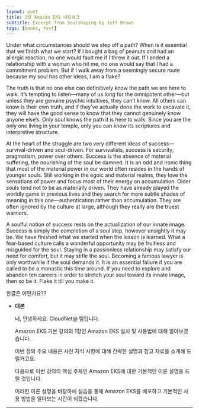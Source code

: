 ```yaml
---
layout: post
title: 2장 Amazon EKS 네트워크
subtitle: Excerpt from Soulshaping by Jeff Brown
tags: [books, test]
---
```


Under what circumstances should we step off a path? When is it essential that we finish what we start? If I bought a bag of peanuts and had an allergic reaction, no one would fault me if I threw it out. If I ended a relationship with a woman who hit me, no one would say that I had a commitment problem. But if I walk away from a seemingly secure route because my soul has other ideas, I am a flake?

The truth is that no one else can definitively know the path we are here to walk. It’s tempting to listen—many of us long for the omnipotent other—but unless they are genuine psychic intuitives, they can’t know. All others can know is their own truth, and if they’ve actually done the work to excavate it, they will have the good sense to know that they cannot genuinely know anyone else’s. Only soul knows the path it is here to walk. Since you are the only one living in your temple, only you can know its scriptures and interpretive structure.

At the heart of the struggle are two very different ideas of success—survival-driven and soul-driven. For survivalists, success is security, pragmatism, power over others. Success is the absence of material suffering, the nourishing of the soul be damned. It is an odd and ironic thing that most of the material power in our world often resides in the hands of younger souls. Still working in the egoic and material realms, they love the sensations of power and focus most of their energy on accumulation. Older souls tend not to be as materially driven. They have already played the worldly game in previous lives and they search for more subtle shades of meaning in this one—authentication rather than accumulation. They are often ignored by the culture at large, although they really are the truest warriors.

A soulful notion of success rests on the actualization of our innate image. Success is simply the completion of a soul step, however unsightly it may be. We have finished what we started when the lesson is learned. What a fear-based culture calls a wonderful opportunity may be fruitless and misguided for the soul. Staying in a passionless relationship may satisfy our need for comfort, but it may stifle the soul. Becoming a famous lawyer is only worthwhile if the soul demands it. It is an essential failure if you are called to be a monastic this time around. If you need to explore and abandon ten careers in order to stretch your soul toward its innate image, then so be it. Flake it till you make it.

한글은 어떤가요??


- **대본**
    
    네, 안녕하세요. CloudNet@ 팀입니다. 
    
    Amazon EKS 기본 강의의 1장인 Amazon EKS 설치 및 사용법에 대해 알아보겠습니다.
    
    이번 장의 주요 내용은 사전 지식 사항에 대해 간략한 설명과 참고 자료를 소개해 드릴거고요. 
    
    다음으로 이번 강의의 핵심 주제인 Amazon EKS에 대한 기본적인 이론 설명을 드릴 것입니다.
    
    이러한 이론 설명을 바탕하에 실습을 통해 Amazon EKS를 배포하고 기본적인 사용 방법을 알아보는 시간이 되겠습니다.
    

---
